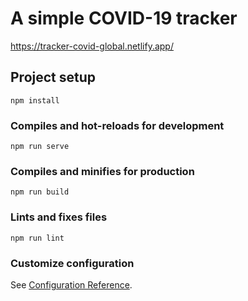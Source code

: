 # A simple COVID-19 tracker

<a href="https://tracker-covid-global.netlify.app/" target="_blank">https://tracker-covid-global.netlify.app/</a>

## Project setup
```
npm install
```

### Compiles and hot-reloads for development
```
npm run serve
```

### Compiles and minifies for production
```
npm run build
```

### Lints and fixes files
```
npm run lint
```

### Customize configuration
See [Configuration Reference](https://cli.vuejs.org/config/).
